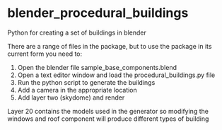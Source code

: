 blender_procedural_buildings
============================

Python for creating a set of buildings in blender

There are a range of files in the package, but to use the package in its current form you need to:

1. Open the blender file sample_base_components.blend
2. Open a text editor window and load the procedural_buildings.py file
3. Run the python script to generate the buildings
4. Add a camera in the appropriate location
5. Add layer two (skydome) and render

Layer 20 contains the models used in the generator so modifying the windows and roof component will produce different types of building

 
